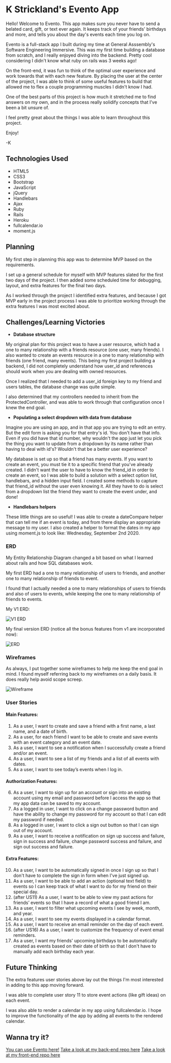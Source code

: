 # K Strickland's Evento App

Hello! Welcome to Evento. This app makes sure you never have to send a belated card, gift, or text ever again. It keeps track of your friends' birthdays and more, and tells you about the day's events each time you log on.

Evento is a full-stack app I built during my time at General Asssembly's Software Engineering Immersive. This was my first time building a database from scratch, and I really enjoyed diving into the backend. Pretty cool considering I didn't know what ruby on rails was 3 weeks ago!

On the front-end, it was fun to think of the optimal user experience and work towards that with each new feature. By placing the user at the center of the project, I was able to think of some useful features to build that allowed me to flex a couple programming muscles I didn't know I had.

One of the best parts of this project is how much it stretched me to find answers on my own, and in the process really solidify concepts that I've been a bit unsure of.

I feel pretty great about the things I was able to learn throughout this project.

Enjoy!

-K

## Technologies Used

* HTML5
* CSS3
* Bootstrap
* JavaScript
* jQuery
* Handlebars
* Ajax
* Ruby
* Rails
* Heroku
* fullcalendar.io
* moment.js

## Planning

My first step in planning this app was to determine MVP based on the requirements.

I set up a general schedule for myself with MVP features slated for the first two days of the project. I then added some scheduled time for debugging, layout, and extra features for the final two days.

As I worked through the project I identified extra features, and because I got MVP early in the project process I was able to prioritize working through the extra features I was most excited about.

## Challenges/Learning Victories

- **Database structure**

My original plan for this project was to have a user resource, which had a one to many relationship with a friends resource (one user, many friends). I also wanted to create an events resource in a one to many relationship with friends (one friend, many events). This being my first project building a backend, I did not completely understand how user_id and references should work when you are dealing with owned resources.

Once I realized that I needed to add a user_id foreign key to my friend and users tables, the database change was quite simple.

I also determined that my controllers needed to inherit from the ProtectedController, and was able to work through that configuration once I knew the end goal.

- **Populating a select dropdown with data from database**

Imagine you are using an app, and in that app you are trying to edit an entry. But the edit form is asking you for that entry's id. You don't have that info. Even if you did have that id number, why wouldn't the app just let you pick the thing you want to update from a dropdown by its name rather than having to deal with id's? Wouldn't that be a better user experience?

My database is set up so that a friend has many events. If you want to create an event, you must tie it to a specific friend that you've already created. I didn't want the user to have to know the friend_id in order to create an event, so I was able to build a solution with a select option list, handlebars, and a hidden input field. I created some methods to capture that friend_id without the user even knowing it. All they have to do is select from a dropdown list the friend they want to create the event under, and done!

- **Handlebars helpers**

These little things are so useful! I was able to create a dateCompare helper that can tell me if an event is today, and from there display an appropriate message to my user. I also created a helper to format the dates in my app using moment.js to look like: Wednesday, September 2nd 2020.

### ERD

My Entity Relationship Diagram changed a bit based on what I learned about rails and how SQL databases work.

My first ERD had a one to many relationship of users to friends, and another one to many relationship of friends to event.

I found that I actually needed a one to many relationships of users to friends and also of users to events, while keeping the one to many relationship of friends to events.

My V1 ERD:

![V1 ERD](.public/ERD-V1.png "v1 ERD")

My final version ERD (notice all the bonus features from v1 are incorporated now):

![ERD](./public/ERD.png "final ERD")

### Wireframes

As always, I put together some wireframes to help me keep the end goal in mind. I found myself referring back to my wireframes on a daily basis. It does really help avoid scope screep.

![Wireframe](./public/wireframe.png "wireframe")

### User Stories

#### Main Features:
1. As a user, I want to create and save a friend with a first name, a last name, and a date of birth.
2. As a user, for each friend I want to be able to create and save events with an event category and an event date.
3. As a user, I want to see a notification when I successfully create a friend and/or an event.
4. As a user, I want to see a list of my friends and a list of all events with dates.
5. As a user, I want to see today’s events when I log in.

#### Authorization Features:
6. As a user, I want to sign up for an account or sign into an existing account using my email and password before I access the app so that my app data can be saved to my account.
7. As a logged in user, I want to click on a change password button and have the ability to change my password for my account so that I can edit my password if needed.
8. As a logged in user, I want to click a sign out button so that I can sign out of my account.
9. As a user, I want to receive a notification on sign up success and failure, sign in success and failure, change password success and failure, and sign out success and failure.

#### Extra Features:
10. As a user, I want to be automatically signed in once I sign up so that I don't have to complete the sign in form when I've just signed up.
11. As a user, I want to be able to add an action (optional text field) to events so I can keep track of what I want to do for my friend on their special day.
12. (after US11) As a user, I want to be able to view my past actions for friends’ events so that I have a record of what a good friend I am.
13. As a user, I want to filter what upcoming events I see by week, month, and year.
14. As a user, I want to see my events displayed in a calendar format.
15. As a user, I want to receive an email reminder on the day of each event.
16. (after US16) As a user, I want to customize the frequency of event email reminders.
17. As a user, I want my friends' upcoming birthdays to be automatically created as events based on their date of birth so that I don't have to manually add each birthday each year.

## Future Thinking
The extra features user stories above lay out the things I'm most interested in adding to this app moving forward.

I was able to complete user story 11 to store event actions (like gift ideas) on each event.

I was also able to render a calendar in my app using fullcalendar.io. I hope to improve the functionality of the app by adding all events to the rendered calendar.

## Wanna try it?
[You can use Evento here!](https://kstrickland0612.github.io/evento-client/)
[Take a look at my back-end repo here](https://github.com/kstrickland0612/evento-api)
[Take a look at my front-end repo here](https://github.com/kstrickland0612/evento-client)
